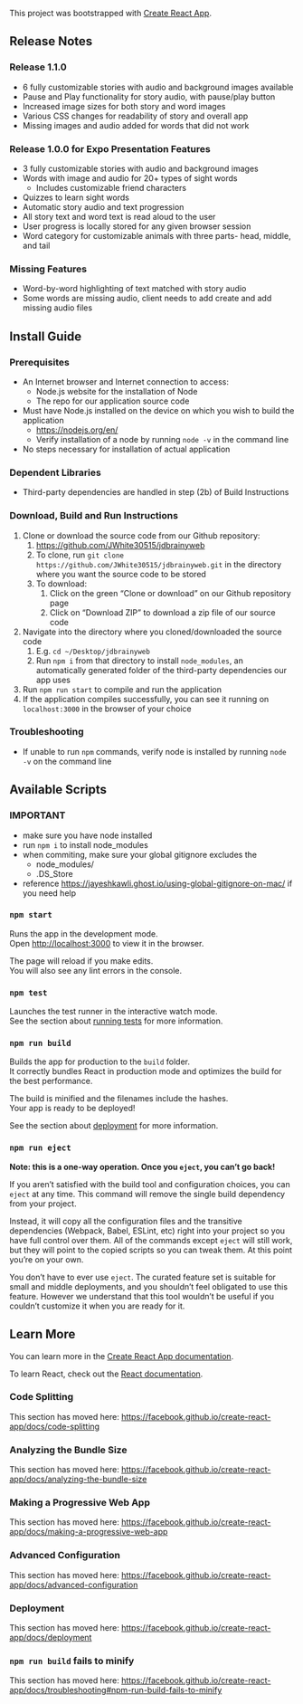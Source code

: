 This project was bootstrapped with [Create React App](https://github.com/facebook/create-react-app).

## Release Notes
### Release 1.1.0
- 6 fully customizable stories with audio and background images available
- Pause and Play functionality for story audio, with pause/play button
- Increased image sizes for both story and word images
- Various CSS changes for readability of story and overall app
- Missing images and audio added for words that did not work
### Release 1.0.0 for Expo Presentation Features
- 3 fully customizable stories with audio and background images
- Words with image and audio for 20+ types of sight words
   - Includes customizable friend characters
- Quizzes to learn sight words
- Automatic story audio and text progression
- All story text and word text is read aloud to the user
- User progress is locally stored for any given browser session
- Word category for customizable animals with three parts- head, middle, and tail

### Missing Features
- Word-by-word highlighting of text matched with story audio
- Some words are missing audio, client needs to add create and add missing audio
files

## Install Guide
### Prerequisites
- An Internet browser and Internet connection to access:
  - Node.js website for the installation of Node
  - The repo for our application source code
- Must have Node.js installed on the device on which you wish to build the application
  - https://nodejs.org/en/
  - Verify installation of a node by running `node -v` in the command line
- No steps necessary for installation of actual application

### Dependent Libraries
- Third-party dependencies are handled in step (2b) of Build Instructions

### Download, Build and Run Instructions
1. Clone or download the source code from our Github repository:
    1. https://github.com/JWhite30515/jdbrainyweb
    1. To clone, run `git clone https://github.com/JWhite30515/jdbrainyweb.git` in the directory where you want the source code to be stored
    1. To download:
        1. Click on the green “Clone or download” on our Github repository page
        1. Click on “Download ZIP” to download a zip file of our source code
1. Navigate into the directory where you cloned/downloaded the source code
    1. E.g. `cd ~/Desktop/jdbrainyweb`
    1. Run `npm i` from that directory to install `node_modules`, an automatically
generated folder of the third-party dependencies our app uses
1. Run `npm run start` to compile and run the application
1. If the application compiles successfully, you can see it running on `localhost:3000` in the
browser of your choice

### Troubleshooting
- If unable to run `npm` commands, verify node is installed by running `node -v` on the
command line

## Available Scripts

### IMPORTANT
- make sure you have node installed
- run `npm i` to install node_modules
- when commiting, make sure your global gitignore excludes the 
  - node_modules/
  - .DS_Store
- reference https://jayeshkawli.ghost.io/using-global-gitignore-on-mac/ if you need help
 

### `npm start`

Runs the app in the development mode.<br />
Open [http://localhost:3000](http://localhost:3000) to view it in the browser.

The page will reload if you make edits.<br />
You will also see any lint errors in the console.

### `npm test`

Launches the test runner in the interactive watch mode.<br />
See the section about [running tests](https://facebook.github.io/create-react-app/docs/running-tests) for more information.

### `npm run build`

Builds the app for production to the `build` folder.<br />
It correctly bundles React in production mode and optimizes the build for the best performance.

The build is minified and the filenames include the hashes.<br />
Your app is ready to be deployed!

See the section about [deployment](https://facebook.github.io/create-react-app/docs/deployment) for more information.

### `npm run eject`

**Note: this is a one-way operation. Once you `eject`, you can’t go back!**

If you aren’t satisfied with the build tool and configuration choices, you can `eject` at any time. This command will remove the single build dependency from your project.

Instead, it will copy all the configuration files and the transitive dependencies (Webpack, Babel, ESLint, etc) right into your project so you have full control over them. All of the commands except `eject` will still work, but they will point to the copied scripts so you can tweak them. At this point you’re on your own.

You don’t have to ever use `eject`. The curated feature set is suitable for small and middle deployments, and you shouldn’t feel obligated to use this feature. However we understand that this tool wouldn’t be useful if you couldn’t customize it when you are ready for it.

## Learn More

You can learn more in the [Create React App documentation](https://facebook.github.io/create-react-app/docs/getting-started).

To learn React, check out the [React documentation](https://reactjs.org/).

### Code Splitting

This section has moved here: https://facebook.github.io/create-react-app/docs/code-splitting

### Analyzing the Bundle Size

This section has moved here: https://facebook.github.io/create-react-app/docs/analyzing-the-bundle-size

### Making a Progressive Web App

This section has moved here: https://facebook.github.io/create-react-app/docs/making-a-progressive-web-app

### Advanced Configuration

This section has moved here: https://facebook.github.io/create-react-app/docs/advanced-configuration

### Deployment

This section has moved here: https://facebook.github.io/create-react-app/docs/deployment

### `npm run build` fails to minify

This section has moved here: https://facebook.github.io/create-react-app/docs/troubleshooting#npm-run-build-fails-to-minify
